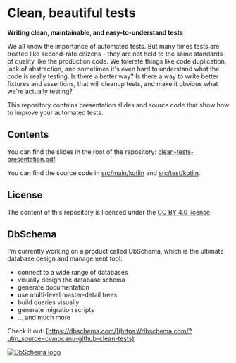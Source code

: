 # Clean, beautiful tests

**Writing clean, maintainable, and easy-to-understand tests**

We all know the importance of automated tests. But many times tests are treated like second-rate citizens - they are not held to the same standards of quality like the production code. We tolerate things like code duplication, lack of abstraction, and sometimes it's even hard to understand what the code is really testing. Is there a better way? Is there a way to write better fixtures and assertions, that will cleanup tests, and make it obvious what we're actually testing?

This repository contains presentation slides and source code that show how to improve your automated tests.


## Contents

You can find the slides in the root of the repository: [clean-tests-presentation.pdf](clean-tests-presentation.pdf).

You can find the source code in [src/main/kotlin](src/main/kotlin) and [src/test/kotlin](src/test/kotlin).


## License

The content of this repository is licensed under the [CC BY 4.0 license](https://creativecommons.org/licenses/by/4.0/).


## DbSchema


I'm currently working on a product called DbSchema, which is the ultimate database design and management tool:
* connect to a wide range of databases
* visually design the database schema
* generate documentation
* use multi-level master-detail trees
* build queries visually
* generate migration scripts
* ... and much more

Check it out: [https://dbschema.com/](https://dbschema.com/?utm_source=cvmocanu-github-clean-tests)

[![DbSchema logo](https://dbschema.com/img/favicon/favicon.svg?utm_source=cvmocanu-github-clean-tests)](https://dbschema.com/?utm_source=cvmocanu-github-clean-tests)
